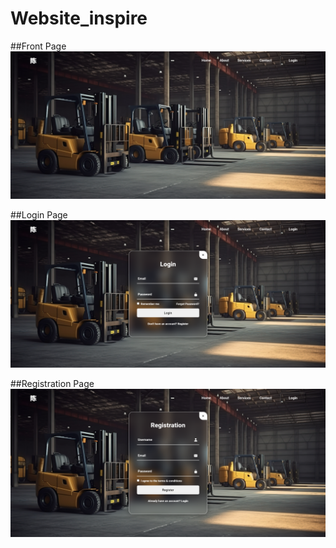 # Website_inspire

##Front Page
![alt text](https://github.com/yyyen93/Website_inspire/blob/main/assets/site_img/front.png?raw=true)


##Login Page
![alt text](https://github.com/yyyen93/Website_inspire/blob/main/assets/site_img/login.png?raw=true)

##Registration Page
![alt text](https://github.com/yyyen93/Website_inspire/blob/main/assets/site_img/registration.png?raw=true)
